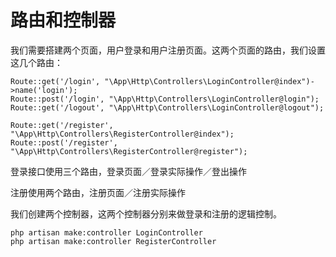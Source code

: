 # 路由和控制器

我们需要搭建两个页面，用户登录和用户注册页面。这两个页面的路由，我们设置这几个路由：
```
Route::get('/login', "\App\Http\Controllers\LoginController@index")->name('login');
Route::post('/login', "\App\Http\Controllers\LoginController@login");
Route::get('/logout', "\App\Http\Controllers\LoginController@logout");

Route::get('/register', "\App\Http\Controllers\RegisterController@index");
Route::post('/register', "\App\Http\Controllers\RegisterController@register");
```

登录接口使用三个路由，登录页面／登录实际操作／登出操作

注册使用两个路由，注册页面／注册实际操作

我们创建两个控制器，这两个控制器分别来做登录和注册的逻辑控制。

```
php artisan make:controller LoginController
php artisan make:controller RegisterController
```
